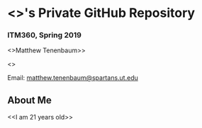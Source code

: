 # <<Matt Tenenbaum>>'s Private GitHub Repository
### ITM360, Spring 2019

<>Matthew Tenenbaum>>

<<New Media Production>>

Email: <matthew.tenenbaum@spartans.ut.edu>


## About Me

<<I am 21 years old>>